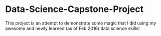 # Data-Science-Capstone-Project

This project is an attempt to demonstrate some magic that I did using my awesome and newly learned (as of Feb 2016) data science skills! 
